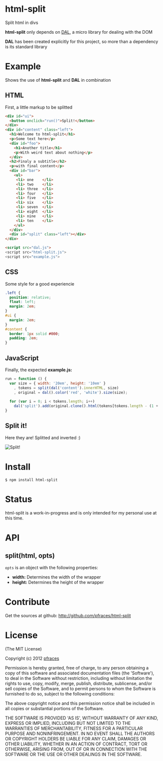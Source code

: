 # html-split

Split html in divs

**html-split** only depends on [DAL](https://github.com/pfraces/dal), a micro
library for dealing with the DOM

**DAL** has been created explicitly for this project, so more than a
dependency is its standard library

# Example

Shows the use of **html-split** and **DAL** in combination

## HTML

First, a little markup to be splitted

```html
<div id="ui">
  <button onclick="run()">Split!</button>
</div>
<div id="content" class="left">
  <h1>Welcome to html-split</h1>
  <p>Some text here</p>
  <div id="foo">
    <h1>Another title</h1>
    <p>With weird text about nothing</p>
  </div>
  <h2>Finaly a subtitle</h2>
  <p>with final content</p>
  <div id="bar">
    <ul>
     <li> one    </li>
     <li> two    </li>
     <li> three  </li>
     <li> four   </li>
     <li> five   </li>
     <li> six    </li>
     <li> seven  </li>
     <li> eight  </li>
     <li> nine   </li>
     <li> ten    </li>
    </ul>
  </div>
  <div id="split" class="left"></div>
</div>

<script src="dal.js">
<script src="html-split.js">
<script src="example.js">
```

## CSS

Some style for a good experiencie

```css
.left {
  position: relative;
  float: left;
  margin: 2em;
}
#ui {
  margin: 2em;
}
#content {
  border: 1px solid #000;
  padding: 2em;
}
```

## JavaScript

Finally, the expected **example.js:**

```js
run = function () {
  var size = { width: '20em', height: '10em' }
    , tokens = split(dal('content').innerHTML, size)
    , original = dal().color('red', 'white').size(size);
    
  for (var i = 0; i < tokens.length; i++)
    dal('split').add(original.clone().html(tokens[tokens.length - (1 + i)]));
}
```

## Split it!

Here they are! Splitted and inverted :)

![Split!](https://github.com/pfraces/html-split/raw/master/split.png)

# Install

    $ npm install html-split

# Status

html-split is a work-in-progress and is only intended for my personal use at
this time. 

# API

## split(html, opts)

`opts` is an object with the following properties:

*   **width:** Determines the width of the wrapper
*   **height:** Determines the height of the wrapper

# Contribute

Get the sources at github: http://github.com/pfraces/html-split

# License

(The MIT License)

Copyright (c) 2012 [pfraces](http://github.com/pfraces)

Permission is hereby granted, free of charge, to any person obtaining a copy of
this software and associated documentation files (the 'Software'), to deal in
the Software without restriction, including without limitation the rights to
use, copy, modify, merge, publish, distribute, sublicense, and/or sell copies
of the Software, and to permit persons to whom the Software is furnished to do
so, subject to the following conditions:

The above copyright notice and this permission notice shall be included in all
copies or substantial portions of the Software.

THE SOFTWARE IS PROVIDED 'AS IS', WITHOUT WARRANTY OF ANY KIND, EXPRESS OR
IMPLIED, INCLUDING BUT NOT LIMITED TO THE WARRANTIES OF MERCHANTABILITY,
FITNESS FOR A PARTICULAR PURPOSE AND NONINFRINGEMENT. IN NO EVENT SHALL THE
AUTHORS OR COPYRIGHT HOLDERS BE LIABLE FOR ANY CLAIM, DAMAGES OR OTHER
LIABILITY, WHETHER IN AN ACTION OF CONTRACT, TORT OR OTHERWISE, ARISING FROM,
OUT OF OR IN CONNECTION WITH THE SOFTWARE OR THE USE OR OTHER DEALINGS IN THE
SOFTWARE.
